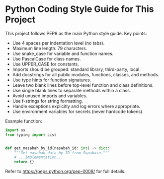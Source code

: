 # Python Coding Style Guide for This Project

This project follows PEP8 as the main Python style guide. Key points:

- Use 4 spaces per indentation level (no tabs).
- Maximum line length: 79 characters.
- Use snake_case for variable and function names.
- Use PascalCase for class names.
- Use UPPER_CASE for constants.
- Imports should be grouped: standard library, third-party, local.
- Add docstrings for all public modules, functions, classes, and methods.
- Use type hints for function signatures.
- Leave two blank lines before top-level function and class definitions.
- Use single blank lines to separate methods within a class.
- Avoid unused imports and variables.
- Use f-strings for string formatting.
- Handle exceptions explicitly and log errors where appropriate.
- Use environment variables for secrets (never hardcode tokens).

Example function:

```python
import os
from typing import List


def get_nasabah_by_id(nasabah_id: int) -> dict:
    """Get nasabah data by ID from Supabase."""
    # ...implementation...
    return {}
```

Refer to https://peps.python.org/pep-0008/ for full details.
